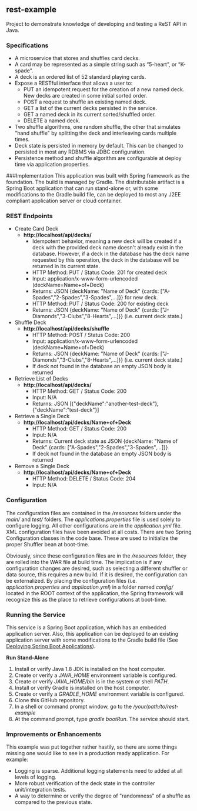 ## rest-example  #
Project to demonstrate knowledge of developing and testing a ReST API in Java.

### Specifications
- A microservice that stores and shuffles card decks.
- A card may be represented as a simple string such as “5-heart”, or “K-spade”.
- A deck is an ordered list of 52 standard playing cards.
- Expose a RESTful interface that allows a user to:
	- PUT an idempotent request for the creation of a new named deck.  New decks are created in some initial sorted order.
	- POST a request to shuffle an existing named deck.
	- GET a list of the current decks persisted in the service.
	- GET a named deck in its current sorted/shuffled order.
	- DELETE a named deck.
- Two shuffle algorithms, one random shuffle, the other that simulates "hand shuffle" by splitting the deck and interleaving cards multiple times.
- Deck state is persisted in memory by default. This can be changed to persisted in most any RDBMS via JDBC configuration.
- Persistence method and shuffle algorithm are configurable at deploy time via application properties.  

###Implementation
This application was built with Spring framework as the foundation. The build is managed by Gradle. The distributable artifact is a Spring Boot application that can run stand-alone or, with some modifications to the Gradle build file, can be deployed to most any J2EE compliant application server or cloud container.

### REST Endpoints

- Create Card Deck 
	- **http://localhost/api/decks/**
		- Idempotent behavior, meaning a new deck will be created if a deck with the provided deck name doesn't already exist in the database. However, if a deck in the database has the deck name requested by this operation, the deck in the database will be returned in its current state.
		- HTTP Method: PUT / Status Code: 201 for created deck
		- Input: application/x-www-form-urlencoded (deckName=Name+of+Deck)
		- Returns: JSON {deckName: "Name of Deck" {cards: ["A-Spades","2-Spades","3-Spades",...]}} for new deck.
		- HTTP Method: PUT / Status Code: 200 for existing deck
		- Returns: JSON {deckName: "Name of Deck" {cards: ["J-Diamonds","3-Clubs","8-Hearts",...]}} (i.e. current deck state.)
- Shuffle Deck
	- **http://localhost/api/decks/shuffle**  
		- HTTP Method: POST / Status Code: 200
		- Input: application/x-www-form-urlencoded (deckName=Name+of+Deck)
		- Returns: JSON {deckName: "Name of Deck" {cards: ["J-Diamonds","3-Clubs","8-Hearts",...]}} (i.e. current deck state.)
		- If deck not found in the database an empty JSON body is returned 
- Retrieve List of Decks
	- **http://localhost/api/decks/**		
		- HTTP Method: GET / Status Code: 200
		- Input: N/A
		- Returns: JSON [{"deckName":"another-test-deck"},{"deckName":"test-deck"}]
- Retrieve a Single Deck
	- **http://localhost/api/decks/Name+of+Deck**		
		- HTTP Method: GET / Status Code: 200
		- Input: N/A
		- Returns: Current deck state as JSON {deckName: "Name of Deck" {cards: ["A-Spades","2-Spades","3-Spades",...]}}
		- If deck not found in the database an empty JSON body is returned 
- Remove a Single Deck
	- **http://localhost/api/decks/Name+of+Deck**		
		- HTTP Method: DELETE / Status Code: 204
		- Input: N/A

### Configuration
The configuration files are contained in the */resources* folders under the *main/* and *test/* folders. The *applications.properties* file is used solely to  configure logging. All other configurations are in the *application.yml* file. XML configuration files have been avoided at all costs. There are two Spring Configuration classes in the code base. These are used to initialize the proper Shuffler bean at boot-time.

Obviously, since these configuration files are in the */resources* folder, they are rolled into the WAR file at build time. The implication is if any configuration changes are desired, such as selecting a different shuffler or data source, this requires a new build. If it is desired, the configuration can be externalized. By placing the configuration files (i.e. *application.properties* and *application.yml*) in a folder named *config/* located in the ROOT context of the application, the Spring framework will recognize this as the place to retrieve configurations at boot-time.

### Running the Service
This service is a Spring Boot application, which has an embedded application server. Also, this application can be deployed to an existing application server with some modifications to the Gradle build file (See [Deploying Spring Boot Applications](https://spring.io/blog/2014/03/07/deploying-spring-boot-applications)).

**Run Stand-Alone**

1. Install or verify  Java 1.8 JDK is installed on the host computer.
2. Create or verify a *JAVA_HOME* environment variable is configured.
3. Create or verify *JAVA_HOME/bin* is in the system or shell *PATH*.
4. Install or verify Gradle is installed on the host computer.
5. Create or verify a *GRADLE_HOME* environment variable is configured.
6. Clone this GitHub repository.
7. In a shell or command prompt window, go to the */your/path/to/rest-example*
8. At the command prompt, type *gradle bootRun*. The service should start.

### Improvements or Enhancements
This example was put together rather hastily, so there are some things missing one would like to see in a production ready application. For example:

- Logging is sparse. Additional logging statements need to added at all levels of logging.
- More robust verification of the deck state in the controller unit/integration tests.
- A way to determine or verify the degree of "randomness" of a shuffle as compared to the previous state.
